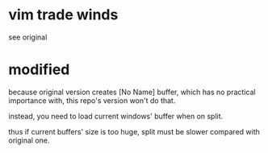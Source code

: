 
# vim trade winds

see original

# modified

because original version creates [No Name] buffer, which has no practical importance with, this repo's version won't do that.

instead, you need to load current windows' buffer when on split.

thus if current buffers' size is too huge, split must be slower compared with original one.
